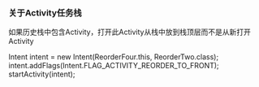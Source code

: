 ### 关于Activity任务栈

如果历史栈中包含Activity，打开此Activity从栈中放到栈顶层而不是从新打开Activity  

Intent intent = new Intent(ReorderFour.this, ReorderTwo.class);  
intent.addFlags(Intent.FLAG_ACTIVITY_REORDER_TO_FRONT);  
startActivity(intent);    



